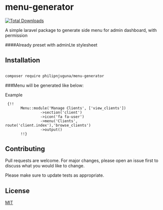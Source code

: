 # menu-generator

<a href="https://packagist.org/packages/philipnjuguna/menu-generator"><img src="https://img.shields.io/packagist/dt/philipnjuguna/menu-generator" alt="Total Downloads"></a>

A simple laravel package to generate side menu for admin dashboard, with permission

####Already preset with adminLte  stylesheet

## Installation

```bash

composer require philipnjuguna/menu-generator
```




###Menu will be generated like below:


Example 
```
 {!!
       Menu::module('Manage Clients', ['view_clients'])
                ->section('client')
                ->icon('fa fa-user')
                ->menu('Clients', route('client.index'),'browse_clients')
                ->output()
       !!}
```



## Contributing
Pull requests are welcome. For major changes, please open an issue first to discuss what you would like to change.

Please make sure to update tests as appropriate.

## License
[MIT](https://choosealicense.com/licenses/mit/)
